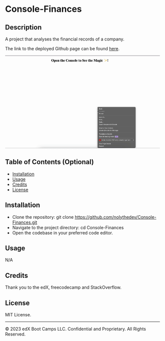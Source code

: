 # Console-Finances

## Description 

A project that analyses the financial records of a company.

The link to the deployed Github page can be found [here](https://nolythedev.github.io/Console-Finances/).

![Console-Finances Gif](./assets/m4-challenge.gif)

## Table of Contents (Optional)

* [Installation](#installation)
* [Usage](#usage)
* [Credits](#credits)
* [License](#license)

## Installation

* Clone the repository: git clone https://github.com/nolythedev/Console-Finances.git
* Navigate to the project directory: cd Console-Finances
* Open the codebase in your preferred code editor.

## Usage 

N/A

## Credits

Thank you to the edX, freecodecamp and StackOverflow.

## License

MIT License. 

---

© 2023 edX Boot Camps LLC. Confidential and Proprietary. All Rights Reserved.
